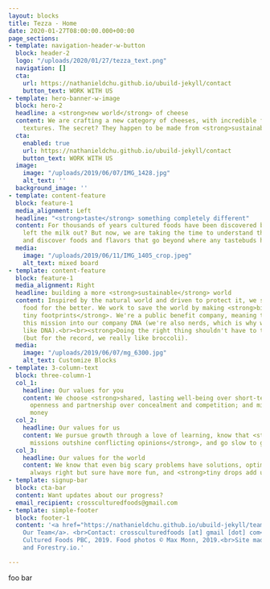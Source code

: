 ```yaml
---
layout: blocks
title: Tezza - Home
date: 2020-01-27T08:00:00.000+00:00
page_sections:
- template: navigation-header-w-button
  block: header-2
  logo: "/uploads/2020/01/27/tezza_text.png"
  navigation: []
  cta:
    url: https://nathanieldchu.github.io/ubuild-jekyll/contact
    button_text: WORK WITH US
- template: hero-banner-w-image
  block: hero-2
  headline: a <strong>new world</strong> of cheese
  content: We are crafting a new category of cheeses, with incredible flavors and
    textures. The secret? They happen to be made from <strong>sustainable plants</strong>.
  cta:
    enabled: true
    url: https://nathanieldchu.github.io/ubuild-jekyll/contact
    button_text: WORK WITH US
  image:
    image: "/uploads/2019/06/07/IMG_1428.jpg"
    alt_text: ''
  background_image: ''
- template: content-feature
  block: feature-1
  media_alignment: Left
  headline: "<strong>taste</strong> something completely different"
  content: For thousands of years cultured foods have been discovered by accident—who
    left the milk out? But now, we are taking the time to understand the art of microbes
    and discover foods and flavors that go beyond where any tastebuds have gone.
  media:
    image: "/uploads/2019/06/11/IMG_1405_crop.jpeg"
    alt_text: mixed board
- template: content-feature
  block: feature-1
  media_alignment: Right
  headline: building a more <strong>sustainable</strong> world
  content: Inspired by the natural world and driven to protect it, we set out to change
    food for the better. We work to save the world by making <strong>big flavors with
    tiny footprints</strong>. We're a public benefit company, meaning that we baked
    this mission into our company DNA (we're also nerds, which is why we use words
    like DNA).<br><br><strong>Doing the right thing shouldn't have to taste like broccoli</strong>
    (but for the record, we really like broccoli).
  media:
    image: "/uploads/2019/06/07/mg_6300.jpg"
    alt_text: Customize Blocks
- template: 3-column-text
  block: three-column-1
  col_1:
    headline: Our values for you
    content: We choose <strong>shared, lasting well-being over short-term gains</strong>;
      openness and partnership over concealment and competition; and mission over
      money
  col_2:
    headline: Our values for us
    content: We pursue growth through a love of learning, know that <strong>shared
      missions outshine conflicting opinions</strong>, and go slow to go fast
  col_3:
    headline: Our values for the world
    content: We know that even big scary problems have solutions, optimists are not
      always right but sure have more fun, and <strong>tiny drops add up to waves</strong>
- template: signup-bar
  block: cta-bar
  content: Want updates about our progress?
  email_recipient: crossculturedfoods@gmail.com
- template: simple-footer
  block: footer-1
  content: '<a href="https://nathanieldchu.github.io/ubuild-jekyll/team" title="Team">About
    Our Team</a>. <br>Contact: crossculturedfoods [at] gmail [dot] com<br>© Cross
    Cultured Foods PBC, 2019. Food photos © Max Monn, 2019.<br>Site made with Jekyll
    and Forestry.io.'

---
```

foo bar